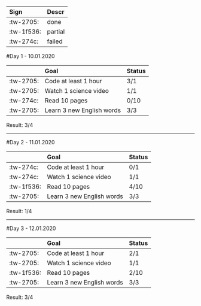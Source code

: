 | Sign  | Descr  |
|  :------------ | :------------ |
|:tw-2705: | done |
|:tw-1f536: | partial |
|:tw-274c: | failed |

#Day 1 - 10.01.2020

|| Goal  | Status  |
|  :------------ | :------------ | :------------ |
|:tw-2705:|  Code at least 1 hour | 3/1  |
|:tw-2705:|  Watch 1 science video | 1/1  |
|:tw-274c:|  Read 10 pages | 0/10  |
|:tw-2705:|  Learn 3 new English words | 3/3  |

Result: 3/4

------------

#Day 2 - 11.01.2020

|| Goal  | Status  |
|  :------------ | :------------ | :------------ |
|:tw-274c: |  Code at least 1 hour | 0/1  |
|:tw-274c: |  Watch 1 science video | 1/1  |
|:tw-1f536:|  Read 10 pages | 4/10  |
|:tw-2705:|  Learn 3 new English words | 3/3  |

Result: 1/4

------------

#Day 3 - 12.01.2020

|| Goal  | Status  |
|  :------------ | :------------ | :------------ |
|:tw-2705:|  Code at least 1 hour | 2/1  |
|:tw-2705:|  Watch 1 science video | 1/1  |
|:tw-1f536:|  Read 10 pages | 2/10  |
|:tw-2705:|  Learn 3 new English words | 3/3  |

Result: 3/4

